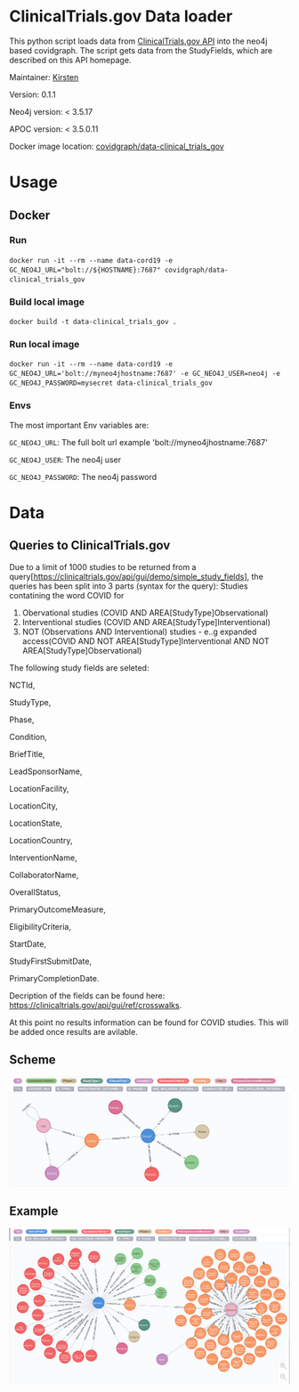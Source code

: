 # ClinicalTrials.gov Data loader

This python script loads data from [ClinicalTrials.gov API](https://clinicaltrials.gov/api/gui/home) into the neo4j based covidgraph. The script gets data from the StudyFields, which are described on this API homepage.

Maintainer: [Kirsten](https://github.com/KirstenLangendorf)

Version: 0.1.1

Neo4j version: < 3.5.17

APOC version: < 3.5.0.11

Docker image location: [covidgraph/data-clinical_trials_gov](https://hub.docker.com/repository/docker/covidgraph/data-clinical_trials_gov)

# Usage

## Docker

### Run

`docker run -it --rm --name data-cord19 -e GC_NEO4J_URL="bolt://${HOSTNAME}:7687" covidgraph/data-clinical_trials_gov`

### Build local image

`docker build -t data-clinical_trials_gov .`

### Run local image

`docker run -it --rm --name data-cord19 -e GC_NEO4J_URL='bolt://myneo4jhostname:7687' -e GC_NEO4J_USER=neo4j -e GC_NEO4J_PASSWORD=mysecret data-clinical_trials_gov`

### Envs

The most important Env variables are:

`GC_NEO4J_URL`: The full bolt url example 'bolt://myneo4jhostname:7687'

`GC_NEO4J_USER`: The neo4j user

`GC_NEO4J_PASSWORD`: The neo4j password

# Data

## Queries to ClinicalTrials.gov

Due to a limit of 1000 studies to be returned from a query[https://clinicaltrials.gov/api/gui/demo/simple_study_fields], the queries has been split into 3 parts (syntax for the query):
Studies contatining the word COVID for

1. Obervational studies (COVID AND AREA[StudyType]Observational)
2. Interventional studies (COVID AND AREA[StudyType]Interventional)
3. NOT (Observations AND Interventional) studies - e..g expanded access(COVID AND NOT AREA[StudyType]Interventional AND NOT AREA[StudyType]Observational)

The following study fields are seleted:

NCTId,

StudyType,

Phase,

Condition,

BriefTitle,

LeadSponsorName,

LocationFacility,

LocationCity,

LocationState,

LocationCountry,

InterventionName,

CollaboratorName,

OverallStatus,

PrimaryOutcomeMeasure,

EligibilityCriteria,

StartDate,

StudyFirstSubmitDate,

PrimaryCompletionDate.

Decription of the fields can be found here: https://clinicaltrials.gov/api/gui/ref/crosswalks.

At this point no results information can be found for COVID studies. This will be added once results are avilable.

## Scheme

<a target="_blank" rel="noopener noreferrer" href="https://github.com/KirstenLangendorf/load_clinical_trials_gov/blob/master/docs/ClinicalTrialsSchema.png"><img src="https://github.com/KirstenLangendorf/load_clinical_trials_gov/blob/master/docs/ClinicalTrialsSchema.png" alt="Datascheme" style="max-width:100%;"></a>

## Example

<a target="_blank" rel="noopener noreferrer" href="https://github.com/KirstenLangendorf/load_clinical_trials_gov/blob/master/docs/ClinicalTrialsExample.png"><img src="https://github.com/KirstenLangendorf/load_clinical_trials_gov/blob/master/docs/ClinicalTrialsExample.png" alt="Datascheme" style="max-width:100%;"></a>
